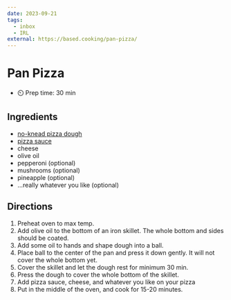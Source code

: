 ```yaml
---
date: 2023-09-21
tags:
  - inbox
  - IRL
external: https://based.cooking/pan-pizza/
---
```


# Pan Pizza

- ⏲️ Prep time: 30 min

## Ingredients

- [no-knead pizza dough](https://based.cooking/no-knead-pizza-dough)
- [pizza sauce](https://based.cooking/pizza-sauce)
- cheese
- olive oil
- pepperoni (optional)
- mushrooms (optional)
- pineapple (optional)
- …really whatever you like (optional)

## Directions

1. Preheat oven to max temp.
2. Add olive oil to the bottom of an iron skillet. The whole bottom and sides should be coated.
3. Add some oil to hands and shape dough into a ball.
4. Place ball to the center of the pan and press it down gently. It will not cover the whole bottom yet.
5. Cover the skillet and let the dough rest for minimum 30 min.
6. Press the dough to cover the whole bottom of the skillet.
7. Add pizza sauce, cheese, and whatever you like on your pizza
8. Put in the middle of the oven, and cook for 15-20 minutes.


